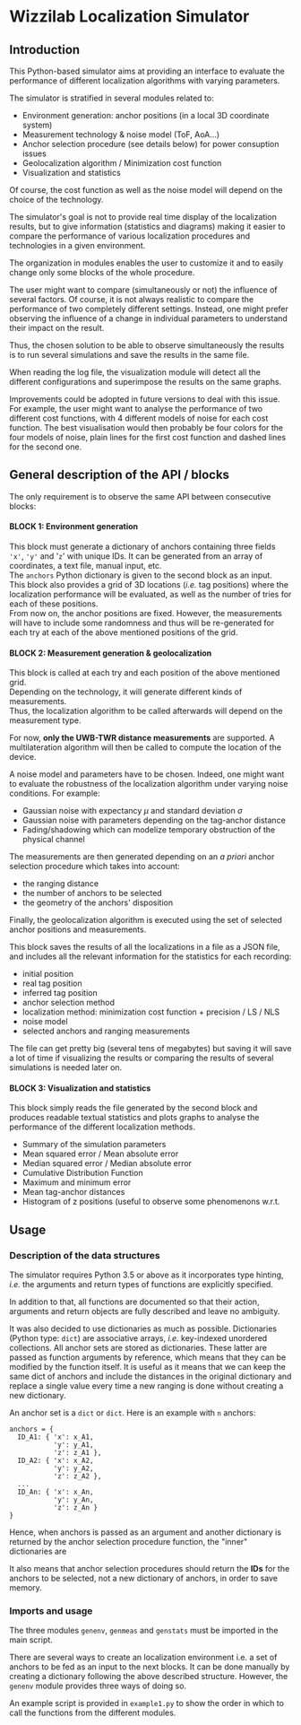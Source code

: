# Wizzilab Localization Simulator

## Introduction

This Python-based simulator aims at providing an interface to evaluate
the performance of different localization algorithms with varying
parameters.

The simulator is stratified in several modules related to:
* Environment generation: anchor positions (in a local 3D coordinate system)
* Measurement technology & noise model (ToF, AoA...)
* Anchor selection procedure (see details below) for power consuption issues
* Geolocalization algorithm / Minimization cost function
* Visualization and statistics

Of course, the cost function as well as the noise model will depend on
the choice of the technology.

The simulator's goal is not to provide real time display of the localization
results, but to give information (statistics and diagrams) making it easier
to compare the performance of various localization procedures and
technologies in a given environment.

The organization in modules enables the user to customize it and to easily
change only some blocks of the whole procedure.


The user might want to compare (simultaneously or not) the influence of several
factors. Of course, it is not always realistic to compare the performance of two
completely different settings. Instead, one might prefer observing the influence
of a change in individual parameters to understand their impact on the result.

Thus, the chosen solution to be able to observe simultaneously the results is
to run several simulations and save the results in the same file. 

When reading the log file, the visualization module will detect all the
different configurations and superimpose the results on the same graphs.

Improvements could be adopted in future versions to deal with this issue. For
example, the user might want to analyse the performance of two different cost
functions, with 4 different models of noise for each cost function. The best
visualisation would then probably be four colors for the four models of noise,
plain lines for the first cost function and dashed lines for the second one.


## General description of the API / blocks

The only requirement is to observe the same API between consecutive blocks:

#### BLOCK 1:  Environment generation  
  This block must generate a dictionary of anchors containing three fields `'x'`,
`'y'` and '`z`' with unique IDs. It can be generated from an array of coordinates,
a text file, manual input, etc.  
  The `anchors` Python dictionary is given to the second block as an input.  
  This block also provides a grid of 3D locations (_i.e._ tag positions) where the
localization performance will be evaluated, as well as the number of tries for
each of these positions.  
  From now on, the anchor positions are fixed. However, the measurements will
have to include some randomness and thus will be re-generated for each try at
each of the above mentioned positions of the grid.


#### BLOCK 2:  Measurement generation & geolocalization
  This block is called at each try and each position of the above mentioned grid.  
  Depending on the technology, it will generate different kinds of measurements.  
  Thus, the localization algorithm to be called afterwards will depend on the
measurement type.

  For now, **only the UWB-TWR distance measurements** are supported.
A multilateration algorithm will then be called to compute the location of the
device.

A noise model and parameters have to be chosen. Indeed, one might want to
evaluate the robustness of the localization algorithm under varying noise
conditions. For example:
* Gaussian noise with expectancy $\mu$ and standard deviation $\sigma$
* Gaussian noise with parameters depending on the tag-anchor distance
* Fading/shadowing which can modelize temporary obstruction of the physical
channel

The measurements are then generated depending on an _a priori_ anchor
selection procedure which takes into account:
* the ranging distance
* the number of anchors to be selected
* the geometry of the anchors' disposition

Finally, the geolocalization algorithm is executed using the set of selected
anchor positions and measurements.

This block saves the results of all the localizations in a file as a JSON
file, and includes all the relevant information for the statistics for each
recording:
- initial position
- real tag position
- inferred tag position
- anchor selection method
- localization method: minimization cost function + precision / LS / NLS
- noise model
- selected anchors and ranging measurements

The file can get pretty big (several tens of megabytes) but saving it will
save a lot of time if visualizing the results or comparing the results of
several simulations is needed later on.


#### BLOCK 3: Visualization and statistics

This block simply reads the file generated by the second block and produces
readable textual statistics and plots graphs to analyse the performance of the
different localization methods.
* Summary of the simulation parameters
* Mean squared error / Mean absolute error
* Median squared error / Median absolute error
* Cumulative Distribution Function
* Maximum and minimum error
* Mean tag-anchor distances
* Histogram of z positions (useful to observe some phenomenons w.r.t. 
 


## Usage

### Description of the data structures

The simulator requires Python 3.5 or above as it incorporates type hinting,
_i.e._ the arguments and return types of functions are explicitly specified. 

In addition to that, all functions are documented so that their action,
arguments and return objects are fully described and leave no ambiguity.

It was also decided to use dictionaries as much as possible. Dictionaries
(Python type: `dict`) are associative arrays, _i.e._ key-indexed unordered
collections. All anchor sets are stored as dictionaries. These latter are
passed as function arguments by reference, which means that they can be
modified by the function itself. It is useful as it means that we can
keep the same dict of anchors and include the distances in the original
dictionary and replace a single value every time a new ranging is done without
creating a new dictionary.

An anchor set is a `dict` or `dict`. Here is an example with `n` anchors:
```
anchors = {
  ID_A1: { 'x': x_A1,
           'y': y_A1,
           'z': z_A1 },
  ID_A2: { 'x': x_A2,
           'y': y_A2,
           'z': z_A2 },
  ...
  ID_An: { 'x': x_An,
           'y': y_An,
           'z': z_An }
}
```



Hence, when anchors is passed as an argument and another dictionary is returned
by the anchor selection procedure function, the "inner" dictionaries are


It also means that anchor selection procedures should return the **IDs**
for the anchors to be selected, not a new dictionary of anchors, in order
to save memory.

### Imports and usage

The three modules `genenv`, `genmeas` and `genstats` must be imported
in the main script.

There are several ways to create an localization environment i.e. a set of
anchors to be fed as an input to the next blocks. It can be done manually by
creating a dictionary following the above described structure. However, the
`genenv` module provides three ways of doing so. 


An example script is provided in `example1.py` to show the order in which
to call the functions from the different modules.
 
